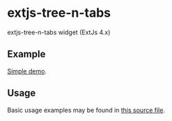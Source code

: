 extjs-tree-n-tabs
=================

extjs-tree-n-tabs widget (ExtJs 4.x)

## Example
[Simple demo](http://molecule-man.github.com/extjs-tree-n-tabs/demos/example.html).

## Usage
Basic usage examples may be found in [this source file](https://github.com/molecule-man/extjs-tree-n-tabs/blob/master/demos/example.js).
